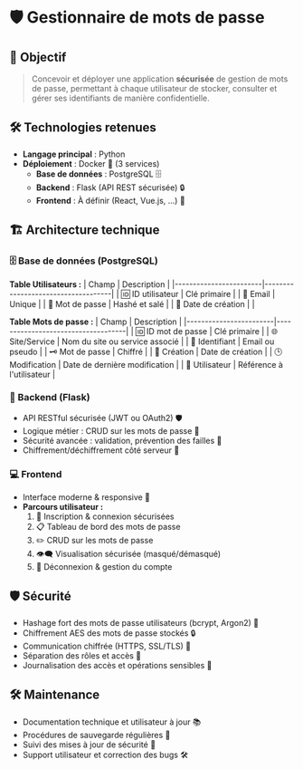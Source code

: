 # 🛡️ Gestionnaire de mots de passe

## 🎯 Objectif
> Concevoir et déployer une application **sécurisée** de gestion de mots de passe, permettant à chaque utilisateur de stocker, consulter et gérer ses identifiants de manière confidentielle.

## 🛠️ Technologies retenues
- **Langage principal** : Python
- **Déploiement** : Docker 🐳 (3 services)
    - **Base de données** : PostgreSQL 🗄️
    - **Backend** : Flask (API REST sécurisée) 🔒
    - **Frontend** : À définir (React, Vue.js, ...) 🎨

## 🏗️ Architecture technique

### 🗄️ Base de données (PostgreSQL)

**Table Utilisateurs :**
| Champ                  | Description                        |
|------------------------|------------------------------------|
| 🆔 ID utilisateur      | Clé primaire                       |
| 📧 Email               | Unique                             |
| 🔑 Mot de passe        | Hashé et salé                      |
| 📅 Date de création    |                                    |

**Table Mots de passe :**
| Champ                  | Description                        |
|------------------------|------------------------------------|
| 🆔 ID mot de passe     | Clé primaire                       |
| 🌐 Site/Service        | Nom du site ou service associé     |
| 👤 Identifiant         | Email ou pseudo                    |
| 🗝️ Mot de passe        | Chiffré                            |
| 📅 Création            | Date de création                   |
| 🕒 Modification        | Date de dernière modification      |
| 🔗 Utilisateur         | Référence à l'utilisateur          |

### 🔗 Backend (Flask)
- API RESTful sécurisée (JWT ou OAuth2) 🛡️
- Logique métier : CRUD sur les mots de passe 📝
- Sécurité avancée : validation, prévention des failles 🚨
- Chiffrement/déchiffrement côté serveur 🔐

### 💻 Frontend
- Interface moderne & responsive 📱
- **Parcours utilisateur :**
    1. 🔏 Inscription & connexion sécurisées
    2. 📋 Tableau de bord des mots de passe
    3. ✏️ CRUD sur les mots de passe
    4. 👁️‍🗨️ Visualisation sécurisée (masqué/démasqué)
    5. 🚪 Déconnexion & gestion du compte

## 🛡️ Sécurité
- Hashage fort des mots de passe utilisateurs (bcrypt, Argon2) 🧂
- Chiffrement AES des mots de passe stockés 🔒
- Communication chiffrée (HTTPS, SSL/TLS) 🔗
- Séparation des rôles et accès 👥
- Journalisation des accès et opérations sensibles 📜

## 🛠️ Maintenance
- Documentation technique et utilisateur à jour 📚
- Procédures de sauvegarde régulières 💾
- Suivi des mises à jour de sécurité 🔔
- Support utilisateur et correction des bugs 🛠️
